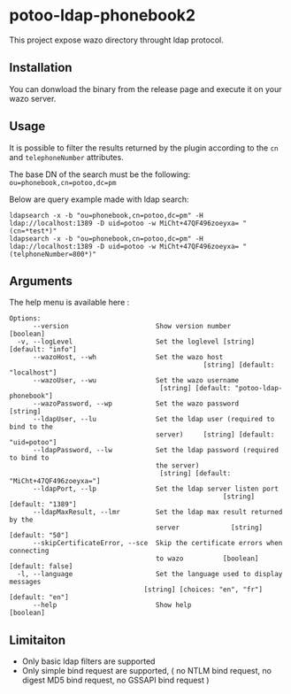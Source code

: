 # potoo-ldap-phonebook2

This project expose wazo directory throught ldap protocol.

## Installation
You can donwload the binary from the release page and execute it on your wazo server.

## Usage
It is possible to filter the results returned by the plugin according to the `cn` and `telephoneNumber` attributes.

The base DN of the search must be the following: `ou=phonebook,cn=potoo,dc=pm`

Below are query example made with ldap search:
```
ldapsearch -x -b "ou=phonebook,cn=potoo,dc=pm" -H ldap://localhost:1389 -D uid=potoo -w MiCht+47QF496zoeyxa= "(cn=*test*)"
ldapsearch -x -b "ou=phonebook,cn=potoo,dc=pm" -H ldap://localhost:1389 -D uid=potoo -w MiCht+47QF496zoeyxa= "(telphoneNumber=800*)"
```

## Arguments
The help menu is available here :
```
Options:
      --version                      Show version number               [boolean]
  -v, --logLevel                     Set the loglevel [string] [default: "info"]
      --wazoHost, --wh               Set the wazo host
                                                 [string] [default: "localhost"]
      --wazoUser, --wu               Set the wazo username
                                      [string] [default: "potoo-ldap-phonebook"]
      --wazoPassword, --wp           Set the wazo password              [string]
      --ldapUser, --lu               Set the ldap user (required to bind to the
                                     server)     [string] [default: "uid=potoo"]
      --ldapPassword, --lw           Set the ldap password (required to bind to
                                     the server)
                                      [string] [default: "MiCht+47QF496zoeyxa="]
      --ldapPort, --lp               Set the ldap server listen port
                                                      [string] [default: "1389"]
      --ldapMaxResult, --lmr         Set the ldap max result returned by the
                                     server             [string] [default: "50"]
      --skipCertificateError, --sce  Skip the certificate errors when connecting
                                     to wazo          [boolean] [default: false]
  -l, --language                     Set the language used to display messages
                                  [string] [choices: "en", "fr"] [default: "en"]
      --help                         Show help                         [boolean]
 ```
 
## Limitaiton
* Only basic ldap filters are supported
* Only simple bind request are supported, ( no NTLM bind request, no digest MD5 bind request, no GSSAPI bind request )
